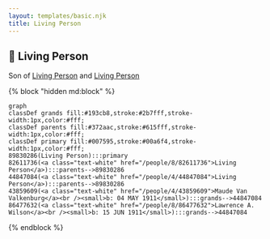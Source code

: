 ```yaml
---
layout: templates/basic.njk
title: Living Person
---
```

## 🔵 Living Person

Son of [Living Person](/people/4/44847084) and [Living Person](/people/8/82611736)

{% block "hidden md:block" %}
```mermaid
graph
classDef grands fill:#193cb8,stroke:#2b7fff,stroke-width:1px,color:#fff;
classDef parents fill:#372aac,stroke:#615fff,stroke-width:1px,color:#fff;
classDef primary fill:#007595,stroke:#00a6f4,stroke-width:1px,color:#fff;
89830286(Living Person):::primary
82611736(<a class="text-white" href="/people/8/82611736">Living Person</a>):::parents-->89830286
44847084(<a class="text-white" href="/people/4/44847084">Living Person</a>):::parents-->89830286
43859609(<a class="text-white" href="/people/4/43859609">Maude Van Valkenburg</a><br /><small>b: 04 MAY 1911</small>):::grands-->44847084
86477632(<a class="text-white" href="/people/8/86477632">Lawrence A. Wilson</a><br /><small>b: 15 JUN 1911</small>):::grands-->44847084
```
{% endblock %}

